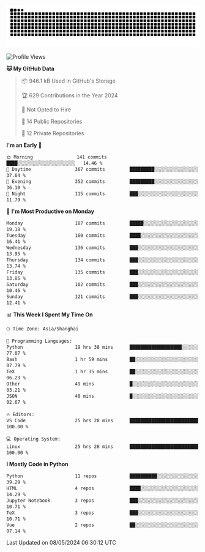 ![](https://raw.githubusercontent.com/BorisYang326/BorisYang326/output/github-contribution-grid-snake-dark.svg)

<!--START_SECTION:waka-->
![Profile Views](http://img.shields.io/badge/Profile%20Views-0-blue)

**🐱 My GitHub Data** 

> 📦 946.1 kB Used in GitHub's Storage 
 > 
> 🏆 629 Contributions in the Year 2024
 > 
> 🚫 Not Opted to Hire
 > 
> 📜 14 Public Repositories 
 > 
> 🔑 12 Private Repositories 
 > 
**I'm an Early 🐤** 

```text
🌞 Morning                141 commits         ████░░░░░░░░░░░░░░░░░░░░░   14.46 % 
🌆 Daytime                367 commits         █████████░░░░░░░░░░░░░░░░   37.64 % 
🌃 Evening                352 commits         █████████░░░░░░░░░░░░░░░░   36.10 % 
🌙 Night                  115 commits         ███░░░░░░░░░░░░░░░░░░░░░░   11.79 % 
```
📅 **I'm Most Productive on Monday** 

```text
Monday                   187 commits         █████░░░░░░░░░░░░░░░░░░░░   19.18 % 
Tuesday                  160 commits         ████░░░░░░░░░░░░░░░░░░░░░   16.41 % 
Wednesday                136 commits         ███░░░░░░░░░░░░░░░░░░░░░░   13.95 % 
Thursday                 134 commits         ███░░░░░░░░░░░░░░░░░░░░░░   13.74 % 
Friday                   135 commits         ███░░░░░░░░░░░░░░░░░░░░░░   13.85 % 
Saturday                 102 commits         ███░░░░░░░░░░░░░░░░░░░░░░   10.46 % 
Sunday                   121 commits         ███░░░░░░░░░░░░░░░░░░░░░░   12.41 % 
```


📊 **This Week I Spent My Time On** 

```text
🕑︎ Time Zone: Asia/Shanghai

💬 Programming Languages: 
Python                   19 hrs 38 mins      ███████████████████░░░░░░   77.07 % 
Bash                     1 hr 59 mins        ██░░░░░░░░░░░░░░░░░░░░░░░   07.79 % 
TeX                      1 hr 35 mins        ██░░░░░░░░░░░░░░░░░░░░░░░   06.23 % 
Other                    49 mins             █░░░░░░░░░░░░░░░░░░░░░░░░   03.21 % 
JSON                     40 mins             █░░░░░░░░░░░░░░░░░░░░░░░░   02.67 % 

🔥 Editors: 
VS Code                  25 hrs 28 mins      █████████████████████████   100.00 % 

💻 Operating System: 
Linux                    25 hrs 28 mins      █████████████████████████   100.00 % 
```

**I Mostly Code in Python** 

```text
Python                   11 repos            ██████████░░░░░░░░░░░░░░░   39.29 % 
HTML                     4 repos             ████░░░░░░░░░░░░░░░░░░░░░   14.29 % 
Jupyter Notebook         3 repos             ███░░░░░░░░░░░░░░░░░░░░░░   10.71 % 
TeX                      3 repos             ███░░░░░░░░░░░░░░░░░░░░░░   10.71 % 
Vue                      2 repos             ██░░░░░░░░░░░░░░░░░░░░░░░   07.14 % 
```




 Last Updated on 08/05/2024 06:30:12 UTC
<!--END_SECTION:waka-->
